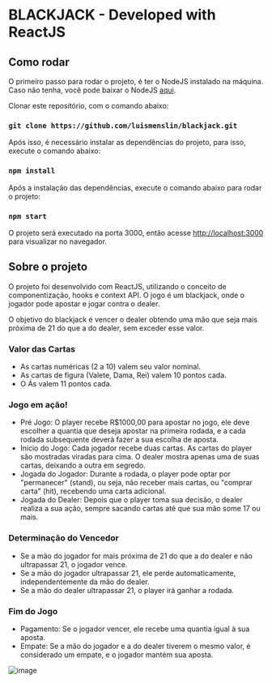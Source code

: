 # BLACKJACK - Developed with ReactJS

## Como rodar

O primeiro passo para rodar o projeto, é ter o NodeJS instalado na máquina. Caso não tenha, você pode baixar o NodeJS [aqui](https://nodejs.org/en/).

Clonar este repositório, com o comando abaixo:
### `git clone https://github.com/luismenslin/blackjack.git`

Após isso, é necessário instalar as dependências do projeto, para isso, execute o comando abaixo:
### `npm install`

Após a instalação das dependências, execute o comando abaixo para rodar o projeto:
### `npm start`

O projeto será executado na porta 3000, então acesse [http://localhost:3000](http://localhost:3000) para visualizar no navegador.

## Sobre o projeto
O projeto foi desenvolvido com ReactJS, utilizando o conceito de componentização, hooks e context API. O jogo é um blackjack, onde o jogador pode apostar e jogar contra o dealer. 

O objetivo do blackjack é vencer o dealer obtendo uma mão que seja mais próxima de 21 do que a do dealer, sem exceder esse valor.

### Valor das Cartas
  - As cartas numéricas (2 a 10) valem seu valor nominal.
  - As cartas de figura (Valete, Dama, Rei) valem 10 pontos cada.
  - O Ás valem 11 pontos cada.

### Jogo em ação!
  - Pré Jogo: O player recebe R$1000,00 para apostar no jogo, ele deve escolher a quantia que deseja apostar na primeira rodada, e a cada rodada subsequente deverá fazer a sua escolha de aposta.
  - Início do Jogo: Cada jogador recebe duas cartas. As cartas do player são mostradas viradas para cima. O dealer mostra apenas uma de suas cartas, deixando a outra em segredo.
  - Jogada do Jogador: Durante a rodada, o player pode optar por "permanecer" (stand), ou seja, não receber mais cartas, ou "comprar carta" (hit), recebendo uma carta adicional.
  - Jogada do Dealer: Depois que o player toma sua decisão, o dealer realiza a sua ação, sempre sacando cartas até que sua mão some 17 ou mais.

### Determinação do Vencedor
  - Se a mão do jogador for mais próxima de 21 do que a do dealer e não ultrapassar 21, o jogador vence.
  - Se a mão do jogador ultrapassar 21, ele perde automaticamente, independentemente da mão do dealer.
  - Se a mão do dealer ultrapassar 21, o player irá ganhar a rodada.

### Fim do Jogo
  - Pagamento: Se o jogador vencer, ele recebe uma quantia igual à sua aposta.
  - Empate: Se a mão do jogador e a do dealer tiverem o mesmo valor, é considerado um empate, e o jogador mantém sua aposta.

![image](https://github.com/luismenslin/blackjack/assets/104454182/bc757657-4187-4d60-9723-79f7ebe6f3ef)
